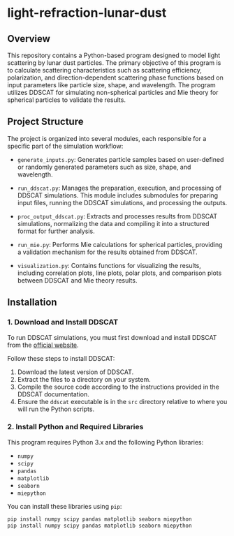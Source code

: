# light-refraction-lunar-dust

## Overview

This repository contains a Python-based program designed to model light scattering 
by lunar dust particles. The primary objective of this program is to calculate 
scattering characteristics such as scattering efficiency, polarization, and 
direction-dependent scattering phase functions based on input parameters like 
particle size, shape, and wavelength. The program utilizes DDSCAT for simulating 
non-spherical particles and Mie theory for spherical particles to validate the 
results.

## Project Structure

The project is organized into several modules, each responsible for a specific part 
of the simulation workflow:

- `generate_inputs.py`: Generates particle samples based on user-defined or randomly 
generated parameters such as size, shape, and wavelength.

- `run_ddscat.py`: Manages the preparation, execution, and processing of DDSCAT 
simulations. This module includes submodules for preparing input files, running 
the DDSCAT simulations, and processing the outputs.

- `proc_output_ddscat.py`: Extracts and processes results from DDSCAT simulations, 
normalizing the data and compiling it into a structured format for further analysis.

- `run_mie.py`: Performs Mie calculations for spherical particles, providing a 
validation mechanism for the results obtained from DDSCAT.

- `visualization.py`: Contains functions for visualizing the results, including 
correlation plots, line plots, polar plots, and comparison plots between DDSCAT and 
Mie theory results.

## Installation

### 1. Download and Install DDSCAT

To run DDSCAT simulations, you must first download and install DDSCAT from the 
[official website](https://www.astro.princeton.edu/~draine/DDSCAT.html).

Follow these steps to install DDSCAT:

1. Download the latest version of DDSCAT.
2. Extract the files to a directory on your system.
3. Compile the source code according to the instructions provided in the DDSCAT 
documentation.
4. Ensure the `ddscat` executable is in the `src` directory relative to where you 
will run the Python scripts.

### 2. Install Python and Required Libraries

This program requires Python 3.x and the following Python libraries:

- `numpy`
- `scipy`
- `pandas`
- `matplotlib`
- `seaborn`
- `miepython`

You can install these libraries using `pip`:

```bash
pip install numpy scipy pandas matplotlib seaborn miepython
pip install numpy scipy pandas matplotlib seaborn miepython